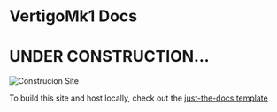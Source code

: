 # VertigoMk1 Docs
# UNDER CONSTRUCTION...

<img src="https://images.rawpixel.com/image_800/cHJpdmF0ZS9sci9pbWFnZXMvd2Vic2l0ZS8yMDIyLTA1L3Vwd2s2MjI3MzU3OS13aWtpbWVkaWEtaW1hZ2Uta293cnkzN3MuanBn.jpg" alt="Construcion Site">

To build this site and host locally, check out the [just-the-docs template](https://github.com/just-the-docs/just-the-docs-template)

